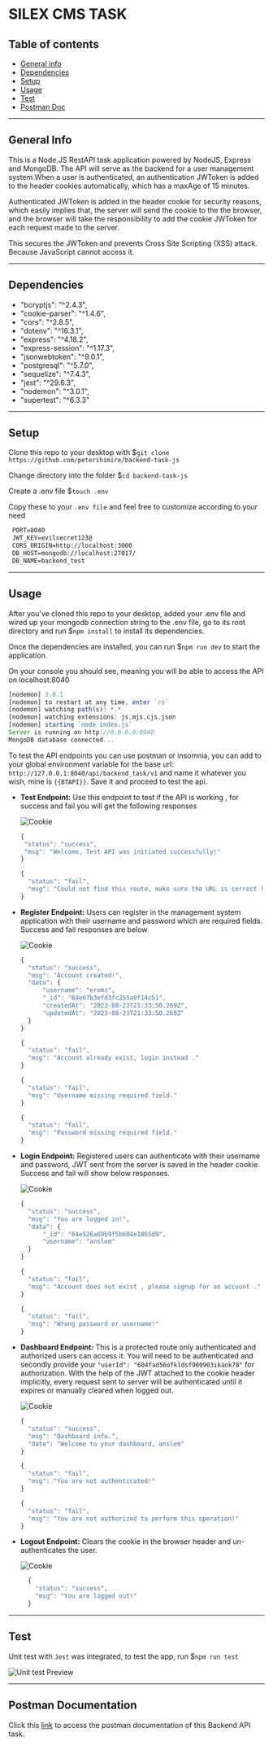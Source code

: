 # SILEX CMS TASK

## Table of contents

- [General info](#general-info)
- [Dependencies](#dependencies)
- [Setup](#setup)
- [Usage](#usage)
- [Test](#test)
- [Postman Doc](#postman-documentation)

---

## General Info

This is a Node.JS RestAPI task application powered by NodeJS, Express and MongoDB. The API will serve as the backend for a user management system.When a user is authenticated, an authentication JWToken is added to the header cookies automatically, which has a maxAge of 15 minutes.

Authenticated JWToken is added in the header cookie for security reasons, which easily implies that, the server will send the cookie to the the browser, and the browser will take the responsibility to add the cookie JWToken for each request made to the server.

This secures the JWToken and prevents Cross Site Scripting (XSS) attack. Because JavaScript cannot access it.

<!-- ![Node API Preview](https://res.cloudinary.com/dymhdpka1/image/upload/v1692715763/Screenshot_2023-08-22_at_3.37.22_PM_stqqyc.png) -->

---

## Dependencies

- "bcryptjs": "^2.4.3",
- "cookie-parser": "^1.4.6",
- "cors": "^2.8.5",
- "dotenv": "^16.3.1",
- "express": "^4.18.2",
- "express-session": "^1.17.3",
- "jsonwebtoken": "^9.0.1",
- "postgresql": "^5.7.0",
- "sequelize": "^7.4.3",
- "jest": "^29.6.3",
- "nodemon": "^3.0.1",
- "supertest": "^6.3.3"

---

## Setup

Clone this repo to your desktop with $`git clone https://github.com/peterihimire/backend-task-js`

Change directory into the folder $`cd backend-task-js`

Create a .env file $`touch .env`

Copy these to your `.env file` and feel free to customize according to your need

```txt
 PORT=8040
 JWT_KEY=evilsecret123@
 CORS_ORIGIN=http://localhost:3000
 DB_HOST=mongodb://localhost:27017/
 DB_NAME=backend_test
```

---

## Usage

After you've cloned this repo to your desktop, added your .env file and wired up your mongodb connection string to the .env file, go to its root directory and run $`npm install` to install its dependencies.

Once the dependencies are installed, you can run $`npm run dev` to start the application.

On your console you should see, meaning you will be able to access the API on localhost:8040

```javascript
[nodemon] 3.0.1
[nodemon] to restart at any time, enter `rs`
[nodemon] watching path(s): *.*
[nodemon] watching extensions: js,mjs,cjs,json
[nodemon] starting `node index.js`
Server is running on http://0.0.0.0:8040
MongoDB database connected...
```

To test the API endpoints you can use postman or insomnia, you can add to your global environment variable for the base url: `http://127.0.0.1:8040/api/backend_task/v1` and name it whatever you wish, mine is `{{BTAPI}}`. Save it and proceed to test the api.

- **Test Endpoint:** Use this endpoint to test if the API is working , for success and fail you will get the following responses

  ![Cookie](https://res.cloudinary.com/dymhdpka1/image/upload/v1692796574/Screenshot_2023-08-23_at_2.08.49_PM_vu5nws.png)

  ```js
  {
   "status": "success",
   "msg": "Welcome, Test API was initiated successfully!"
  }
  ```

  ```js
  {
    "status": "fail",
    "msg": "Could not find this route, make sure the URL is correct !"
  }
  ```

- **Register Endpoint:** Users can register in the management system application with their username and password which are required fields. Success and fail responses are below

  ![Cookie](https://res.cloudinary.com/dymhdpka1/image/upload/v1692796574/Screenshot_2023-08-23_at_2.06.15_PM_b6whkn.png)

  ```js
  {
    "status": "success",
    "msg": "Account created!",
    "data": {
        "username": "eromz",
        "_id": "64e67b3efd3fc255a0f14c51",
        "createdAt": "2023-08-23T21:33:50.269Z",
        "updatedAt": "2023-08-23T21:33:50.269Z"
    }
  }
  ```

  ```js
  {
    "status": "fail",
    "msg": "Account already exist, login instead ."
  }
  ```

  ```js
  {
    "status": "fail",
    "msg": "Username missing required field."
  }
  ```

  ```js
  {
    "status": "fail",
    "msg": "Password missing required field."
  }
  ```

- **Login Endpoint:** Registered users can authenticate with their username and password, JWT sent from the server is saved in the header cookie. Success and fail will show below responses.

  ![Cookie](https://res.cloudinary.com/dymhdpka1/image/upload/v1692796574/Screenshot_2023-08-23_at_2.06.48_PM_lewlpb.png)

  ```js
  {
    "status": "success",
    "msg": "You are logged in!",
    "data": {
        "_id": "64e526a69b9f5b604e1865d9",
        "username": "anslem"
    }
  }
  ```

  ```js
  {
    "status": "fail",
    "msg": "Account does not exist , please signup for an account ."
  }
  ```

  ```js
  {
    "status": "fail",
    "msg": "Wrong password or username!"
  }
  ```

- **Dashboard Endpoint:** This is a protected route only authenticated and authorized users can access it. You will need to be authenticated and secondly provide your `"userId": "604fad56ofkldsf900903ikank78"` for authorization. With the help of the JWT attached to the cookie header implicitly, every request sent to server will be authenticated until it expires or manually cleared when logged out.

  ![Cookie](https://res.cloudinary.com/dymhdpka1/image/upload/v1692796575/Screenshot_2023-08-23_at_2.08.05_PM_f2uk5s.png)

  ```js
  {
    "status": "success",
    "msg": "Dashboard info.",
    "data": "Welcome to your dashboard, anslem"
  }
  ```

  ```js
  {
    "status": "fail",
    "msg": "You are not authenticated!"
  }
  ```

  ```js
  {
    "status": "fail",
    "msg": "You are not authorized to perform this operation!"
  }
  ```

- **Logout Endpoint:** Clears the cookie in the browser header and un-authenticates the user.

  ![Cookie](https://res.cloudinary.com/dymhdpka1/image/upload/v1692796574/Screenshot_2023-08-23_at_2.07.38_PM_k2pqrg.png)

  ```js
    {
      "status": "success",
      "msg": "You are logged out!"
    }
  ```

---

## Test

Unit test with `Jest` was integrated, to test the app, run $`npm run test`

![Unit test Preview](https://res.cloudinary.com/dymhdpka1/image/upload/v1692788229/Screenshot_2023-08-23_at_11.56.46_AM_hohpej.png)

<!-- ## License

> You can check out the full license [here](https://github.com/IgorAntun/node-chat/blob/master/LICENSE)

This project is licensed under the terms of the **MIT** license. -->

---

## Postman Documentation

Click this [link](https://documenter.getpostman.com/view/12340633/2s9Y5VSiGa) to access the postman documentation of this Backend API task.
